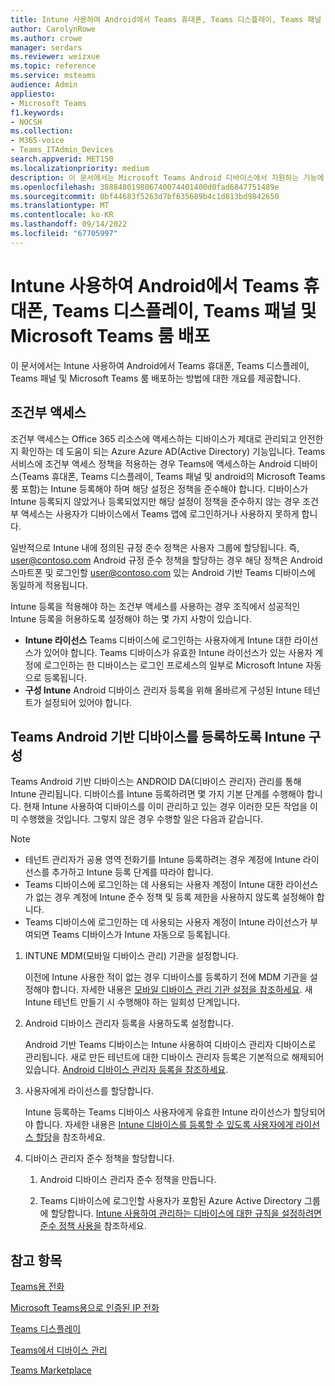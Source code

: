 ```yaml
---
title: Intune 사용하여 Android에서 Teams 휴대폰, Teams 디스플레이, Teams 패널 및 Microsoft Teams 룸 배포
author: CarolynRowe
ms.author: crowe
manager: serdars
ms.reviewer: weizxue
ms.topic: reference
ms.service: msteams
audience: Admin
appliesto:
- Microsoft Teams
f1.keywords:
- NOCSH
ms.collection:
- M365-voice
- Teams_ITAdmin_Devices
search.appverid: MET150
ms.localizationpriority: medium
description: 이 문서에서는 Microsoft Teams Android 디바이스에서 지원하는 기능에 대한 개요와 기능을 제공합니다.
ms.openlocfilehash: 388848019806740074401400d0fad6847751489e
ms.sourcegitcommit: 0bf44683f5263d7bf635689b4c1d813bd9842650
ms.translationtype: MT
ms.contentlocale: ko-KR
ms.lasthandoff: 09/14/2022
ms.locfileid: "67705997"
---
```

# <a name="deploy-teams-phones-teams-displays-teams-panels-and-microsoft-teams-rooms-on-android-using-intune"></a>Intune 사용하여 Android에서 Teams 휴대폰, Teams 디스플레이, Teams 패널 및 Microsoft Teams 룸 배포

이 문서에서는 Intune 사용하여 Android에서 Teams 휴대폰, Teams 디스플레이, Teams 패널 및 Microsoft Teams 룸 배포하는 방법에 대한 개요를 제공합니다.

## <a name="conditional-access"></a>조건부 액세스

조건부 액세스는 Office 365 리소스에 액세스하는 디바이스가 제대로 관리되고 안전한지 확인하는 데 도움이 되는 Azure Azure AD(Active Directory) 기능입니다. Teams 서비스에 조건부 액세스 정책을 적용하는 경우 Teams에 액세스하는 Android 디바이스(Teams 휴대폰, Teams 디스플레이, Teams 패널 및 android의 Microsoft Teams 룸 포함)는 Intune 등록해야 하며 해당 설정은 정책을 준수해야 합니다.  디바이스가 Intune 등록되지 않았거나 등록되었지만 해당 설정이 정책을 준수하지 않는 경우 조건부 액세스는 사용자가 디바이스에서 Teams 앱에 로그인하거나 사용하지 못하게 합니다.

일반적으로 Intune 내에 정의된 규정 준수 정책은 사용자 그룹에 할당됩니다.  즉, user@contoso.com Android 규정 준수 정책을 할당하는 경우 해당 정책은 Android 스마트폰 및 로그인할 user@contoso.com 있는 Android 기반 Teams 디바이스에 동일하게 적용됩니다.

Intune 등록을 적용해야 하는 조건부 액세스를 사용하는 경우 조직에서 성공적인 Intune 등록을 허용하도록 설정해야 하는 몇 가지 사항이 있습니다.

- **Intune 라이선스** Teams 디바이스에 로그인하는 사용자에게 Intune 대한 라이선스가 있어야 합니다.  Teams 디바이스가 유효한 Intune 라이선스가 있는 사용자 계정에 로그인하는 한 디바이스는 로그인 프로세스의 일부로 Microsoft Intune 자동으로 등록됩니다.
- **구성 Intune** Android 디바이스 관리자 등록을 위해 올바르게 구성된 Intune 테넌트가 설정되어 있어야 합니다.

## <a name="configure-intune-to-enroll-teams-android-based-devices"></a>Teams Android 기반 디바이스를 등록하도록 Intune 구성

Teams Android 기반 디바이스는 ANDROID DA(디바이스 관리자) 관리를 통해 Intune 관리됩니다. 디바이스를 Intune 등록하려면 몇 가지 기본 단계를 수행해야 합니다.  현재 Intune 사용하여 디바이스를 이미 관리하고 있는 경우 이러한 모든 작업을 이미 수행했을 것입니다.  그렇지 않은 경우 수행할 일은 다음과 같습니다.

> [!NOTE]
> - 테넌트 관리자가 공용 영역 전화기를 Intune 등록하려는 경우 계정에 Intune 라이선스를 추가하고 Intune 등록 단계를 따라야 합니다.
> - Teams 디바이스에 로그인하는 데 사용되는 사용자 계정이 Intune 대한 라이선스가 없는 경우 계정에 Intune 준수 정책 및 등록 제한을 사용하지 않도록 설정해야 합니다.
> - Teams 디바이스에 로그인하는 데 사용되는 사용자 계정이 Intune 라이선스가 부여되면 Teams 디바이스가 Intune 자동으로 등록됩니다.



1. INTUNE MDM(모바일 디바이스 관리) 기관을 설정합니다.  

   이전에 Intune 사용한 적이 없는 경우 디바이스를 등록하기 전에 MDM 기관을 설정해야 합니다. 자세한 내용은 [모바일 디바이스 관리 기관 설정을 참조하세요](/intune/fundamentals/mdm-authority-set).  새 Intune 테넌트 만들기 시 수행해야 하는 일회성 단계입니다.
1. Android 디바이스 관리자 등록을 사용하도록 설정합니다.
  
   Android 기반 Teams 디바이스는 Intune 사용하여 디바이스 관리자 디바이스로 관리됩니다.  새로 만든 테넌트에 대한 디바이스 관리자 등록은 기본적으로 해제되어 있습니다. [Android 디바이스 관리자 등록을 참조하세요](/intune/enrollment/android-enroll-device-administrator).
1. 사용자에게 라이선스를 할당합니다. 
 
   Intune 등록하는 Teams 디바이스 사용자에게 유효한 Intune 라이선스가 할당되어야 합니다. 자세한 내용은 [Intune 디바이스를 등록할 수 있도록 사용자에게 라이선스 할당](/intune/fundamentals/licenses-assign)을 참조하세요.
1. 디바이스 관리자 준수 정책을 할당합니다.  

   1. Android 디바이스 관리자 준수 정책을 만듭니다.

   1. Teams 디바이스에 로그인할 사용자가 포함된 Azure Active Directory 그룹에 할당합니다. [Intune 사용하여 관리하는 디바이스에 대한 규칙을 설정하려면 준수 정책 사용을](/mem/intune/protect/device-compliance-get-started) 참조하세요.

## <a name="see-also"></a>참고 항목

[Teams용 전화](phones-for-teams.md)

[Microsoft Teams용으로 인증된 IP 전화](teams-ip-phones.md)

[Teams 디스플레이](teams-displays.md)

[Teams에서 디바이스 관리](device-management.md)

[Teams Marketplace](https://office.com/teamsdevices)
